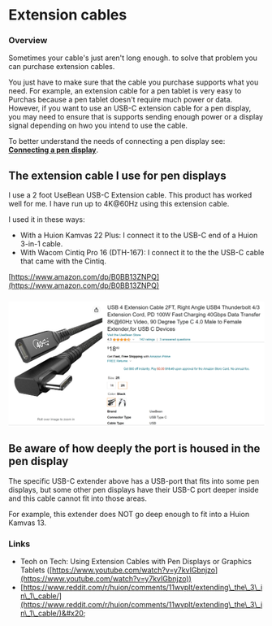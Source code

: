 # Extension cables

### Overview

Sometimes your cable's just aren't long enough. to solve that problem you can purchase extension cables.&#x20;

You just have to make sure that the cable you purchase supports what you need. For example, an extension cable for a pen tablet is very easy to Purchas because a pen tablet doesn't require much power or data. However, if you want to use an USB-C extension cable for a pen display, you may need to ensure that is supports sending enough power or a display signal depending on hwo you intend to use the cable.

To better understand the needs of connecting a pen display see: [**Connecting a pen display**](../guides/pen-displays/connecting-a-pen-display.md).

## The extension cable I use for pen displays

I use a 2 foot UseBean USB-C Extension cable. This product has worked well for me. I have run up to 4K@60Hz using this extension cable. &#x20;

I used it in these ways:

* With a Huion Kamvas 22 Plus: I connect it to the USB-C end of a Huion 3-in-1 cable.&#x20;
* With Wacom Cintiq Pro 16 (DTH-167): I connect it to the the USB-C cable that came with the Cintiq.

[https://www.amazon.com/dp/B0BB13ZNPQ](https://www.amazon.com/dp/B0BB13ZNPQ)

### ![](<../.gitbook/assets/image (77).png>)

## Be aware of how deeply the port is housed in the pen display

The specific USB-C extender above has a USB-port that fits into some pen displays, but some other pen displays have their USB-C port deeper inside and this cable cannot fit into those areas.

For example, this extender does NOT go deep enough to fit into a Huion Kamvas 13.&#x20;

### Links

* Teoh on Tech: Using Extension Cables with Pen Displays or Graphics Tablets ([https://www.youtube.com/watch?v=y7kvIGbnjzo](https://www.youtube.com/watch?v=y7kvIGbnjzo))
* [https://www.reddit.com/r/huion/comments/11wvplt/extending\_the\_3\_in\_1\_cable/](https://www.reddit.com/r/huion/comments/11wvplt/extending\_the\_3\_in\_1\_cable/)&#x20;

